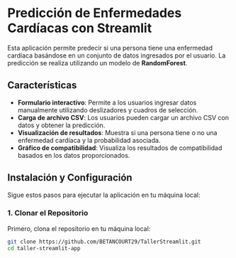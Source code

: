 # Predicción de Enfermedades Cardíacas con Streamlit

Esta aplicación permite predecir si una persona tiene una enfermedad cardíaca basándose en un conjunto de datos ingresados por el usuario. La predicción se realiza utilizando un modelo de **RandomForest**.

## Características

- **Formulario interactivo**: Permite a los usuarios ingresar datos manualmente utilizando deslizadores y cuadros de selección.
- **Carga de archivo CSV**: Los usuarios pueden cargar un archivo CSV con datos y obtener la predicción.
- **Visualización de resultados**: Muestra si una persona tiene o no una enfermedad cardíaca y la probabilidad asociada.
- **Gráfico de compatibilidad**: Visualiza los resultados de compatibilidad basados en los datos proporcionados.

## Instalación y Configuración

Sigue estos pasos para ejecutar la aplicación en tu máquina local:

### 1. Clonar el Repositorio

Primero, clona el repositorio en tu máquina local:

```bash
git clone https://github.com/BETANCOURT29/TallerStreamlit.git
cd taller-streamlit-app


